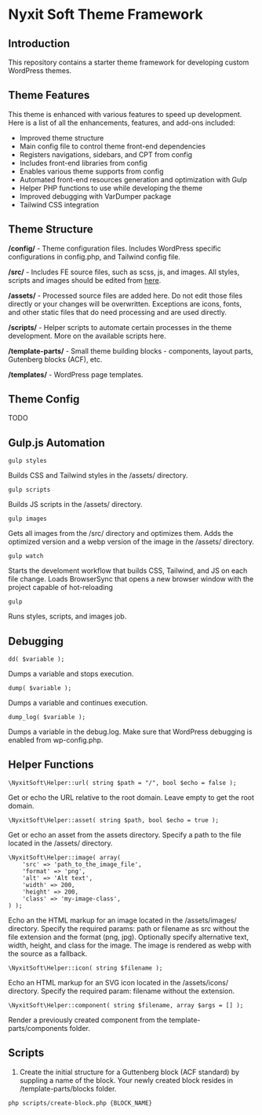 # Nyxit Soft Theme Framework

## Introduction

This repository contains a starter theme framework for developing custom WordPress themes.

## Theme Features

This theme is enhanced with various features to speed up development. Here is a list of all the enhancements, features, and add-ons included:

- Improved theme structure
- Main config file to control theme front-end dependencies
- Registers navigations, sidebars, and CPT from config
- Includes front-end libraries from config
- Enables various theme supports from config
- Automated front-end resources generation and optimization with Gulp
- Helper PHP functions to use while developing the theme
- Improved debugging with VarDumper package
- Tailwind CSS integration

## Theme Structure

**/config/** - Theme configuration files. Includes WordPress specific configurations in config.php, and Tailwind config file.

**/src/** - Includes FE source files, such as scss, js, and images. All styles, scripts and images should be edited from [here](#scripts).

**/assets/** - Processed source files are added here. Do not edit those files directly or your changes will be overwritten. Exceptions are icons, fonts, and other static files that do need processing and are used directly.

**/scripts/** - Helper scripts to automate certain processes in the theme development. More on the available scripts here.

**/template-parts/** - Small theme building blocks - components, layout parts, Gutenberg blocks (ACF), etc.

**/templates/** - WordPress page templates.

## Theme Config

TODO

## Gulp.js Automation

`gulp styles`

Builds CSS and Tailwind styles in the /assets/ directory.

`gulp scripts`

Builds JS scripts in the /assets/ directory.

`gulp images`

Gets all images from the /src/ directory and optimizes them. Adds the optimized version and a webp version of the image in the /assets/ directory.

`gulp watch`

Starts the develoment workflow that builds CSS, Tailwind, and JS on each file change. Loads BrowserSync that opens a new browser window with the project capable of hot-reloading

`gulp`

Runs styles, scripts, and images job.

## Debugging

`dd( $variable );`

Dumps a variable and stops execution.

`dump( $variable );`

Dumps a variable and continues execution.

`dump_log( $variable );`

Dumps a variable in the debug.log. Make sure that WordPress debugging is enabled from wp-config.php.

## Helper Functions

`\NyxitSoft\Helper::url( string $path = "/", bool $echo = false );`

Get or echo the URL relative to the root domain. Leave empty to get the root domain.

`\NyxitSoft\Helper::asset( string $path, bool $echo = true );`

Get or echo an asset from the assets directory. Specify a path to the file located in the /assets/ directory.

```
\NyxitSoft\Helper::image( array(
    'src' => 'path_to_the_image_file',
    'format' => 'png',
    'alt' => 'Alt text',
    'width' => 200,
    'height' => 200,
    'class' => 'my-image-class',
) );
```

Echo an the HTML markup for an image located in the /assets/images/ directory. Specify the required params: path or filename as src without the file extension and the format (png, jpg). Optionally specify alternative text, width, height, and class for the image. The image is rendered as webp with the source as a fallback.

`\NyxitSoft\Helper::icon( string $filename );`

Echo an HTML markup for an SVG icon located in the /assets/icons/ directory. Specify the required param: filename without the extension.

`\NyxitSoft\Helper::component( string $filename, array $args = [] );`

Render a previously created component from the template-parts/components folder.

## <a name="scripts"></a>Scripts

1. Create the initial structure for a Guttenberg block (ACF standard) by suppling a name of the block. Your newly created block resides in /template-parts/blocks folder.

`php scripts/create-block.php {BLOCK_NAME}`
